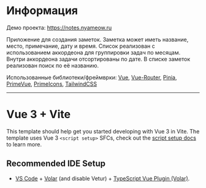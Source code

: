 # Информация

Демо проекта: https://notes.nyameow.ru

Приложение для создания заметок.
Заметка может иметь название, место, примечание, дату и время.
Список реализован с использованием аккордеона для группировки задач по месяцам. Внутри аккордеона задачи отсортированы по дате.
В списке заметок реализован поиск по её названию.

Использованные библиотеки/фреймврки: [Vue](https://github.com/vuejs/vue), [Vue-Router](https://github.com/vuejs/vue-router), [Pinia](https://github.com/vuejs/pinia), [PrimeVue](https://github.com/primefaces/primevue), [PrimeIcons](https://github.com/primefaces/primeicons), [TailwindCSS](https://github.com/tailwindlabs/tailwindcss)

---

# Vue 3 + Vite

This template should help get you started developing with Vue 3 in Vite. The template uses Vue 3 `<script setup>` SFCs, check out the [script setup docs](https://v3.vuejs.org/api/sfc-script-setup.html#sfc-script-setup) to learn more.

## Recommended IDE Setup

- [VS Code](https://code.visualstudio.com/) + [Volar](https://marketplace.visualstudio.com/items?itemName=Vue.volar) (and disable Vetur) + [TypeScript Vue Plugin (Volar)](https://marketplace.visualstudio.com/items?itemName=Vue.vscode-typescript-vue-plugin).
